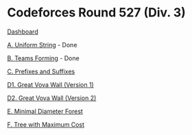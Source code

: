 # Codeforces Round 527 (Div. 3)

[Dashboard](https://codeforces.com/contest/1092)

[A. Uniform String](https://codeforces.com/contest/1092/problem/A) - Done

[B. Teams Forming](https://codeforces.com/contest/1092/problem/B) - Done

[C. Prefixes and Suffixes](https://codeforces.com/contest/1092/problem/C)

[D1. Great Vova Wall (Version 1)](https://codeforces.com/contest/1092/problem/D1)

[D2. Great Vova Wall (Version 2)](https://codeforces.com/contest/1092/problem/D2)

[E. Minimal Diameter Forest](https://codeforces.com/contest/1092/problem/E)

[F. Tree with Maximum Cost](https://codeforces.com/contest/1092/problem/F)
